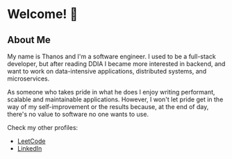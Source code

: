 # Welcome! 👋

## About Me
My name is Thanos and I'm a software engineer. I used to be a full-stack developer, but after reading DDIA I became more interested in backend, 
and want to work on data-intensive applications, distributed systems, and microservices.

As someone who takes pride in what he does I enjoy writing performant, scalable and maintainable applications. 
However, I won't let pride get in the way of my self-improvement or the results because, at the end of day, there's no value to software no one wants to use. 

Check my other profiles:
- [LeetCode](https://leetcode.com/popbee/)
- [LinkedIn](https://www.linkedin.com/in/thanosades/)
